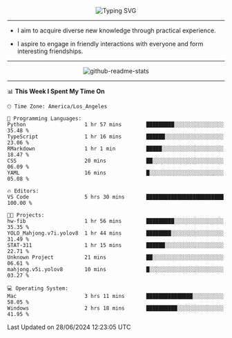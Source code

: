 <p align="center">
  <img src="https://readme-typing-svg.demolab.com?font=Fira+Code&weight=500&size=32&duration=2500&pause=1600&center=true&vCenter=true&random=false&width=1024&height=64&lines=Hi+there+%F0%9F%91%8B;I'm+delighted+you+could+make+it+here+%F0%9F%8E%89;I'm+Harry%2C+a+college+student+still+finding+my+way" alt="Typing SVG" />
</p>


---


- I aim to acquire diverse new knowledge through practical experience.

- I aspire to engage in friendly interactions with everyone and form interesting friendships.


---


<p align="center">
  <img src="https://github-readme-stats.vercel.app/api?username=Harry-Jing&show_icons=true" alt="github-readme-stats"/>
</p>


---

<!--START_SECTION:waka-->
📊 **This Week I Spent My Time On** 

```text
🕑︎ Time Zone: America/Los_Angeles

💬 Programming Languages: 
Python                   1 hr 57 mins        █████████░░░░░░░░░░░░░░░░   35.48 % 
TypeScript               1 hr 16 mins        ██████░░░░░░░░░░░░░░░░░░░   23.06 % 
RMarkdown                1 hr 1 min          █████░░░░░░░░░░░░░░░░░░░░   18.47 % 
CSS                      20 mins             ██░░░░░░░░░░░░░░░░░░░░░░░   06.09 % 
YAML                     16 mins             █░░░░░░░░░░░░░░░░░░░░░░░░   05.08 % 

🔥 Editors: 
VS Code                  5 hrs 30 mins       █████████████████████████   100.00 % 

🐱‍💻 Projects: 
hw-fib                   1 hr 56 mins        █████████░░░░░░░░░░░░░░░░   35.35 % 
YOLO_Mahjong.v7i.yolov8  1 hr 44 mins        ████████░░░░░░░░░░░░░░░░░   31.49 % 
STAT-311                 1 hr 15 mins        ██████░░░░░░░░░░░░░░░░░░░   22.71 % 
Unknown Project          21 mins             ██░░░░░░░░░░░░░░░░░░░░░░░   06.61 % 
mahjong.v5i.yolov8       10 mins             █░░░░░░░░░░░░░░░░░░░░░░░░   03.27 % 

💻 Operating System: 
Mac                      3 hrs 11 mins       ███████████████░░░░░░░░░░   58.05 % 
Windows                  2 hrs 18 mins       ██████████░░░░░░░░░░░░░░░   41.95 % 
```


 Last Updated on 28/06/2024 12:23:05 UTC
<!--END_SECTION:waka-->
